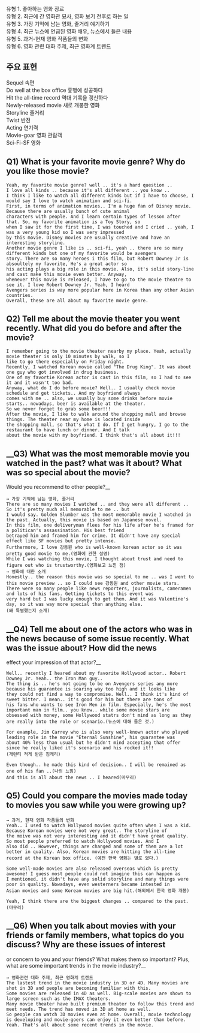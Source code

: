 유형 1. 좋아하는 영화 장르  
유형 2. 최근에 간 영화관 묘사, 영화 보기 전후로 하는 일  
유형 3. 가장 기억에 남는 영화, 줄거리 얘기하기  
유형 4. 최근 뉴스에 언급된 영화 배우, 뉴스에서 들은 내용  
유형 5. 과거-현재 영화 작품들의 변화  
유형 6. 영화 관련 대화 주제, 최근 영화계 트렌드 
## 주요 표현
Sequel 속편  
Do well at the box office 흥행에 성공하다  
Hit the all-time record 역대 기록을 갱신하다  
Newly-released movie 새로 개봉한 영화  
Storyline 줄거리  
Twist 반전  
Acting 연기력  
Movie-goar 영화 관람객  
Sci-Fi-SF 영화  
## __Q1) What is your favorite movie genre? Why do you like those movie?__  
```
Yeah, my favorite movie genre? well .. it's a hard question ..
I love all kinds .. because it's all different .. you know ..
I think I like to watch all different kinds but if I have to choose, I would say I love to watch animation and sci-fi.  
First, in terms of animation movies.. I'm a huge fan of Disney movie. Because there are usually bunch of cute animal  
characters with people. And I learn certain types of lesson after that. So, my favorite animation is a Toy Story, so  
when I saw it for the first time, I was touched and I cried .. yeah, I was a very young kid so I was very impressed  
by this movie. Disney movies are usually creative and have an interesting storyline.  
Another movie genre I like is .. sci-fi, yeah .. there are so many different kinds but one of my favorite would be avengers  
story. There are so many heroes i this film, but Robert Downey Jr is absoultely my favorite, He's a great actor so  
his acting plays a big role in this movie. Also, it's solid story-line and cast make this movie even better. Anyway,  
whenever this movie is released, I have to go to the movie theatre to see it. I love Robert Downey Jr. Yeah, I heard  
Avengers series is way more popular here in Korea than any other Asian countries.  
Overall, these are all about my favorite movie genre.  
```
## __Q2) Tell me about the movie theater you went recently. What did you do before and after the movie?__
```
I remember going to the movie theater nearby my place. Yeah, actually movie theater is only 10 minutes by walk, so I  
like to go there especially on Friday night.  
Recently, I watched Korean movie called "The Drug King". It was about one guy who got involved in drug business.  
One of my favortie Korean actor is cast in this film, so I had to see it and it wasn't too bad.  
Anyway, what do I do before movie? Well.. I usually check movie schedule and get tickets.. And my boyfriend always  
comes with me .. also, we usually buy some drinks before movie starts.. nowadays, beer is available at the theater.  
So we never forget to grab some beer!!!  
After the movie, I like to walk around the shopping mall and browse things. The theater near my home is located inside  
the shopping mall, so that's what I do. If I get hungry, I go to the restaurant to have lunch or dinner. And I talk  
about the movie with my boyfriend. I think that's all about it!!! 
``` 
## __Q3) What was the most memorable movie you watched in the past? what was it about? What was so special about the movie?  
Would you recommend to other people?__
```
→ 가장 기억에 남는 영화, 줄거리  
There are so many movies I watched .. and they were all different .. So it's pretty much all memorable to me .. but  
I would say. Golden Slumber was the most memorable movie I watched in the past. Actually, this movie is based on Japanese novel.  
In this film, one deliveryman flees for his life after he's framed for a politican's assassination. His best friend  
betrayed him and framed him for crime. It didn't have any special effect like SF movies but pretty intense.  
Furthermore, I love 강동원 who is well-known korean actor so it was pretty good movie to me.(영화에 관한 설명)  
While I was watching this movie, I thought about trust and need to figure out who is trustworthy.(영화보고 느낀 점)  
→ 영화에 대한 소개  
Honestly.. the reason this movie was so special to me .. was I went to this movie preview .. so I could see 강동원 and other movie stars.  
There were so many people like news reporters, journalists, cameramen and lots of his fans. Getting tickets to this event was  
very hard but I was lucky enough to get them. And it was Valentine's day, so it was way more special than anything else.  
(왜 특별했는지 소개)
```
## __Q4) Tell me about one of the actors who was in the news because of some issue recently. What was the issue about? How did the news  
effect your impression of that actor?__
```
Well.. recently I heared about my favorite Hollywood actor.. Robert Downey Jr. Yeah.. the Iron Man guy..
The thing is .. he's not going to be on Avengers series any more because his guarantee is soaring way too high and it looks like  
they could not find a way to compromise. Well.. I think it's kind of sweet bitter. I mean.. it's good for him but there are tons of  
his fans who wants to see Iron Men in film. Especially, he's the most important man in film.. you know.. while some movie stars are  
obsessed with money, some Hollywood statrs don't mind as long as they are really into the role or scenario.(뉴스에 대해 들은 것.)  

For example, Jim Carrey who is also very well-known actor who played leading role in the movie "Eternal Sunshine", his guarantee was  
about 40% less than usual but he didn't mind accepting that offer since he really liked it's scenario and his rocked it!!  
(개런티 적게 받은 짐캐리)  

Even though.. he made this kind of decision.. I will be remained as one of his fan ..(나의 느낌)  
And this is all about the news .. I heared(마무리)  
```
## __Q5) Could you compare the movies made today to movies you saw while you were growing up?__
```
→ 과거, 현재 영화 작품들의 변화  
Yeah.. I used to watch Hollywood movies quite often when I was a kid. Because Korean movies were not very great.. The storyline of  
the moive was not very interesting and it didn't have great quality. So most people preferred to watch Hollywood movies. And I  
also did .. However, things are changed and some of them are a lot better in quality. Also, Korean movies are hitting the all-time 
record at the Korean box office. (예전 한국 영화는 별로 였다.)  

Some well-made movies are also released overseas which is pretty awesome! I guess most people could not imagine this can happen as  
I mentioned, it didn't have any solid storyline and many things were poor in quality. Nowadays, even westerners became intested in  
Asian movies and some Korean movies are big hit.(해외에서 한국 영화 개봉)  

Yeah, I think there are the biggest changes .. compared to the past.(마무리)  
```
## __Q6) When you talk about movies with your friends or family members, what topics do you discuss? Why are these issues of interest  
or concern to you and your friends? What makes them so important? Plus, what are some important trends in the movie industry?__
```
→ 영화관련 대화 주제, 최근 영화계 트렌드  
The lastest trend in the movie industry in 3D or 4D. Many movies are shot in 3D and people are becoming familiar with this.  
Some movies are released in 4D as well. Big-scale movies are shown to large screen such as the IMAX theaters.  
Many movie theater have built premium theater to follow this trend and meet needs. The trend has moved in 3D at home as well.  
So people can watch 3D movies even at home. Overall, movie technology is developing and movie-goers can enjoy it even better than before.  
Yeah. That's all about some recent trends in the movie.
```
